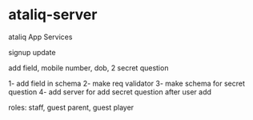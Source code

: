 # ataliq-server

ataliq App Services

signup update

add field, mobile number, dob, 2 secret question

1- add field in schema 
2- make req validator
3- make schema for secret question
4- add server for add secret question after user add


roles:
staff, guest parent, guest player
